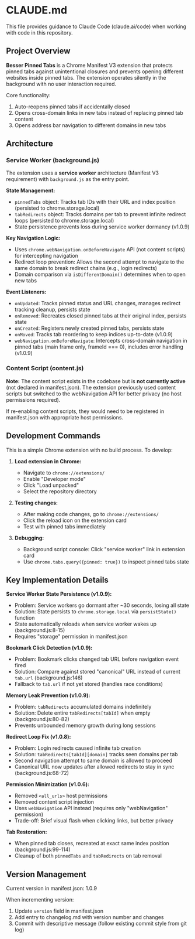 # CLAUDE.md

This file provides guidance to Claude Code (claude.ai/code) when working with code in this repository.

## Project Overview

**Besser Pinned Tabs** is a Chrome Manifest V3 extension that protects pinned tabs against unintentional closures and prevents opening different websites inside pinned tabs. The extension operates silently in the background with no user interaction required.

Core functionality:
1. Auto-reopens pinned tabs if accidentally closed
2. Opens cross-domain links in new tabs instead of replacing pinned tab content
3. Opens address bar navigation to different domains in new tabs

## Architecture

### Service Worker (background.js)

The extension uses a **service worker** architecture (Manifest V3 requirement) with `background.js` as the entry point.

**State Management:**
- `pinnedTabs` object: Tracks tab IDs with their URL and index position (persisted to chrome.storage.local)
- `tabRedirects` object: Tracks domains per tab to prevent infinite redirect loops (persisted to chrome.storage.local)
- State persistence prevents loss during service worker dormancy (v1.0.9)

**Key Navigation Logic:**
- Uses `chrome.webNavigation.onBeforeNavigate` API (not content scripts) for intercepting navigation
- Redirect loop prevention: Allows the second attempt to navigate to the same domain to break redirect chains (e.g., login redirects)
- Domain comparison via `isDifferentDomain()` determines when to open new tabs

**Event Listeners:**
- `onUpdated`: Tracks pinned status and URL changes, manages redirect tracking cleanup, persists state
- `onRemoved`: Recreates closed pinned tabs at their original index, persists state
- `onCreated`: Registers newly created pinned tabs, persists state
- `onMoved`: Tracks tab reordering to keep indices up-to-date (v1.0.9)
- `webNavigation.onBeforeNavigate`: Intercepts cross-domain navigation in pinned tabs (main frame only, frameId === 0), includes error handling (v1.0.9)

### Content Script (content.js)

**Note:** The content script exists in the codebase but is **not currently active** (not declared in manifest.json). The extension previously used content scripts but switched to the webNavigation API for better privacy (no host permissions required).

If re-enabling content scripts, they would need to be registered in manifest.json with appropriate host permissions.

## Development Commands

This is a simple Chrome extension with no build process. To develop:

1. **Load extension in Chrome:**
   - Navigate to `chrome://extensions/`
   - Enable "Developer mode"
   - Click "Load unpacked"
   - Select the repository directory

2. **Testing changes:**
   - After making code changes, go to `chrome://extensions/`
   - Click the reload icon on the extension card
   - Test with pinned tabs immediately

3. **Debugging:**
   - Background script console: Click "service worker" link in extension card
   - Use `chrome.tabs.query({pinned: true})` to inspect pinned tabs state

## Key Implementation Details

**Service Worker State Persistence (v1.0.9):**
- Problem: Service workers go dormant after ~30 seconds, losing all state
- Solution: State persists to `chrome.storage.local` via `persistState()` function
- State automatically reloads when service worker wakes up (background.js:8-15)
- Requires "storage" permission in manifest.json

**Bookmark Click Detection (v1.0.9):**
- Problem: Bookmark clicks changed tab URL before navigation event fired
- Solution: Compare against stored "canonical" URL instead of current `tab.url` (background.js:146)
- Fallback to `tab.url` if not yet stored (handles race conditions)

**Memory Leak Prevention (v1.0.9):**
- Problem: `tabRedirects` accumulated domains indefinitely
- Solution: Delete entire `tabRedirects[tabId]` when empty (background.js:80-82)
- Prevents unbounded memory growth during long sessions

**Redirect Loop Fix (v1.0.8):**
- Problem: Login redirects caused infinite tab creation
- Solution: `tabRedirects[tabId][domain]` tracks seen domains per tab
- Second navigation attempt to same domain is allowed to proceed
- Canonical URL now updates after allowed redirects to stay in sync (background.js:68-72)

**Permission Minimization (v1.0.6):**
- Removed `<all_urls>` host permissions
- Removed content script injection
- Uses `webNavigation` API instead (requires only "webNavigation" permission)
- Trade-off: Brief visual flash when clicking links, but better privacy

**Tab Restoration:**
- When pinned tab closes, recreated at exact same index position (background.js:99-114)
- Cleanup of both `pinnedTabs` and `tabRedirects` on tab removal

## Version Management

Current version in manifest.json: 1.0.9

When incrementing version:
1. Update `version` field in manifest.json
2. Add entry to changelog.md with version number and changes
3. Commit with descriptive message (follow existing commit style from git log)

